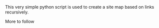 This very simple python script is used to create a site map based on links recursively.

More to follow
